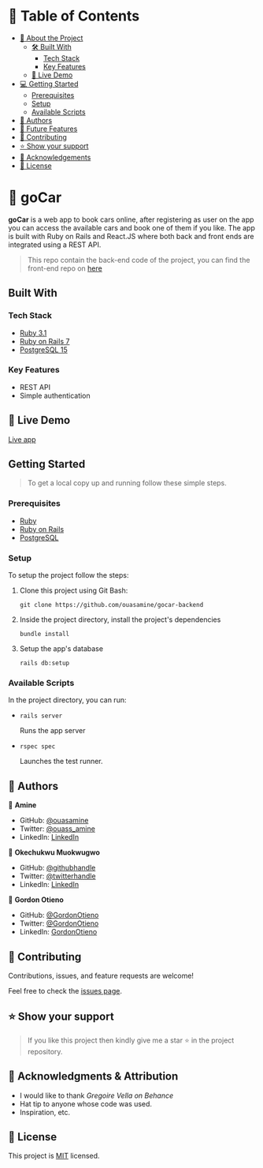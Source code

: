 # 📗 Table of Contents

- [📖 About the Project](#[project])
  - [🛠 Built With](#built-with)
    - [Tech Stack](#tech-stack)
    - [Key Features](#key-features)
  - [🚀 Live Demo](#live-demo)
- [💻 Getting Started](#getting-started)
  - [Prerequisites](#prerequisites)
  - [Setup](#setup)
  - [Available Scripts](#available-scripts)
- [👥 Authors](#author)
- [🔭 Future Features](#future-features)
- [🤝 Contributing](#contributing)
- [⭐️ Show your support](#support)
- [🙏 Acknowledgements](#acknowledgements)
- [📝 License](#license)


# 📖 goCar <a name="project"></a>

**goCar** is a web app to book cars online, after registering as user on the app you can access the available cars and book one of them if you like. The app is built with Ruby on Rails and React.JS where both back and front ends are integrated using a REST API.

> This repo contain the back-end code of the project, you can find the front-end repo on [here](https://github.com/ouasamine/gocar-frontend)

## Built With

### Tech Stack 

<ul>
  <li><a href="https://www.ruby-lang.org/en/news/2022/11/24/ruby-3-1-3-released/">Ruby 3.1</a></li>
  <li><a href="https://rubyonrails.org/">Ruby on Rails 7</a></li>
  <li><a href="https://www.postgresql.org/">PostgreSQL 15</a></li>
</ul>

### Key Features <a name="key-features"></a>

- REST API
- Simple authentication

## 🚀 Live Demo <a name="live-demo"></a>
[Live app](www.google.com)

## Getting Started 

> To get a local copy up and running follow these simple steps.

### Prerequisites

  - <a href="https://www.ruby-lang.org/en/news/2022/11/24/ruby-3-1-3-released/">Ruby</a>
  - <a href="https://rubyonrails.org/">Ruby on Rails</a>
  - <a href="https://www.postgresql.org/">PostgreSQL</a>

### Setup

To setup the project follow the steps:

1. Clone this project using Git Bash: 
    ``` 
    git clone https://github.com/ouasamine/gocar-backend 
    ```
  
2. Inside the project directory, install the project's dependencies
    ```
    bundle install
    ``` 

3. Setup the app's database
    ```
    rails db:setup

### Available Scripts

In the project directory, you can run:

- ```
  rails server
  ```
  Runs the app server

- ```
  rspec spec
  ```
  Launches the test runner.

## 👥 Authors <a name="author"></a>

👤 **Amine**

- GitHub: [@ouasamine](https://github.com/ouasamine)
- Twitter: [@ouass_amine](https://twitter.com/ouass_amine)
- LinkedIn: [LinkedIn](https://www.linkedin.com/in/amine-ouassef)

👤 **Okechukwu Muokwugwo**

- GitHub: [@githubhandle](https://github.com/Okechukwu-muokwugwo)
- Twitter: [@twitterhandle](https://twitter.com/excel4eva)
- LinkedIn: [LinkedIn](LinkedIn.com/in/okeimuokwugwo)

👤 **Gordon Otieno**

- GitHub: [@GordonOtieno](https://github.com/GordonOtieno)
- Twitter: [@GordonOtieno](https://twitter.com/GordonO34459259/twitterhandle)
- LinkedIn: [GordonOtieno](https://www.linkedin.com/in/gordonotieno/)


## 🤝 Contributing <a name="contributing"></a>

Contributions, issues, and feature requests are welcome!

Feel free to check the [issues page](../../issues/).

## ⭐️ Show your support <a name="support"></a>

> If you like this project then kindly give me a star ⭐️ in the project repository.

## 🙏 Acknowledgments & Attribution <a name="acknowledgements"></a>

- I would like to thank *Gregoire Vella on Behance*
- Hat tip to anyone whose code was used.
- Inspiration, etc.

## 📝 License <a name="license"></a>

This project is [MIT](./MIT.md) licensed.
